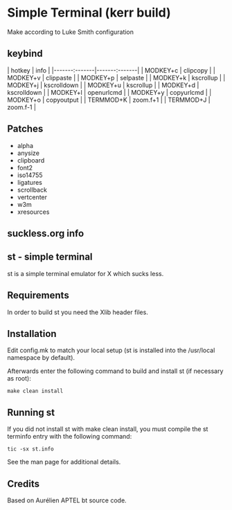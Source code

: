 # Simple Terminal (kerr build)

Make according to Luke Smith configuration


## keybind

|     hotkey    |     info      |
|-------:-------|-------:-------|
|    MODKEY+c   |   clipcopy    |
|    MODKEY+v   |   clippaste   |
|    MODKEY+p   |   selpaste    |
|    MODKEY+k   |   kscrollup   |
|    MODKEY+j   |   kscrolldown |
|    MODKEY+u   |   kscrollup   |
|    MODKEY+d   |   kscrolldown |
|    MODKEY+l   |   openurlcmd  |
|    MODKEY+y   |   copyurlcmd  |
|    MODKEY+o   |   copyoutput  |
|   TERMMOD+K   |   zoom.f+1    |
|   TERMMOD+J   |   zoom.f-1    |


## Patches

+ alpha
+ anysize
+ clipboard
+ font2
+ iso14755
+ ligatures
+ scrollback
+ vertcenter
+ w3m
+ xresources



## suckless.org info

st - simple terminal
--------------------
st is a simple terminal emulator for X which sucks less.


Requirements
------------
In order to build st you need the Xlib header files.


Installation
------------
Edit config.mk to match your local setup (st is installed into
the /usr/local namespace by default).

Afterwards enter the following command to build and install st (if
necessary as root):

    make clean install


Running st
----------
If you did not install st with make clean install, you must compile
the st terminfo entry with the following command:

    tic -sx st.info

See the man page for additional details.

Credits
-------
Based on Aurélien APTEL <aurelien dot aptel at gmail dot com> bt source code.

